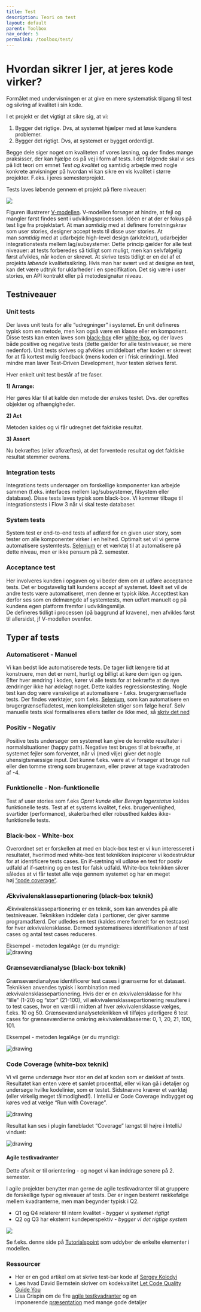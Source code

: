 ```yaml
---
title: Test
description: Teori om test
layout: default
parent: Toolbox
nav_order: 5
permalink: /toolbox/test/
---
```


# Hvordan sikrer I jer, at jeres kode virker?

Formålet med undervisningen er at give en mere systematisk tilgang til test og sikring af kvalitet i sin kode.

I et projekt er det vigtigt at sikre sig, at vi:

1. Bygger det rigtige. Dvs, at systemet hjælper med at løse kundens problemer.
2. Bygger det rigtigt. Dvs, at systemet er bygget ordentligt.

Begge dele siger noget om kvaliteten af vores løsning, og der findes mange praksisser, der kan hjælpe os på vej i form af tests. I det følgende skal vi ses på lidt teori om emnet _Test og kvalitet_ og samtidig arbejde med nogle konkrete anvisninger på hvordan vi kan sikre en vis kvalitet i større projekter. F.eks. i jeres semesterprojekt.

Tests laves løbende gennem et projekt på flere niveauer:

![](https://datsoftlyngby.github.io/dat2sem2020SpringBornholm/Modul5/Week3-Test/img/vmodel.png)

Figuren illustrerer [V-modellen](https://en.wikipedia.org/wiki/V-Model_(software_development)). V-modellen forsøger at hindre, at fejl og mangler først findes sent i udviklingsprocessen. Idéen er at der er fokus på test lige fra projektstart. At man _samtidig_ med at definere forretningskrav som user stories, designer accept tests til disse user stories. At man _samtidig_ med at udarbejde high-level design (arkitektur), udarbejder integrationstests mellem lag/subsystemer. Dette princip gælder for alle test niveauer: at tests forberedes så tidligt som muligt, men kan selvfølgelig først afvikles, når koden er skrevet. At skrive tests tidligt er en del af et projekts _løbende_ kvalitetssikring. Hvis man har svært ved at designe en test, kan det være udtryk for uklarheder i en specifikation. Det sig være i user stories, en API kontrakt eller på metodesignatur niveau.

## Testniveauer

### Unit tests

Der laves unit tests for alle “udregninger” i systemet. En unit defineres typisk som en metode, men kan også være en klasse eller en komponent. Disse tests kan enten laves som [black-box](http://softwaretestingfundamentals.com/black-box-testing/) eller [white-box](http://softwaretestingfundamentals.com/white-box-testing/), og der laves både positive og negative tests (dette gælder for alle testniveauer, se mere nedenfor). Unit tests skrives og afvikles umiddelbart efter koden er skrevet for at få kortest mulig feedback (mens koden er i frisk erindring). Med mindre man laver Test-Driven Development, hvor testen skrives først.  
  
Hver enkelt unit test består af tre faser.

**1) Arrange:**

Her gøres klar til at kalde den metode der ønskes testet. Dvs. der oprettes objekter og afhængigheder.

**2) Act**

Metoden kaldes og vi får udregnet det faktiske resultat.

**3) Assert**

Nu bekræftes (eller afkræftes), at det forventede resultat og det faktiske resultat stemmer overens.

### Integration tests

Integrations tests undersøger om forskellige komponenter kan arbejde sammen (f.eks. interfaces mellem lag/subsystemer, filsystem eller database). Disse tests laves typisk som black-box. Vi kommer tilbage til integrationstests i Flow 3 når vi skal teste databaser.

### System tests

System test er end-to-end tests af adfærd for en given user story, som tester om alle komponenter virker i en helhed. Optimalt set vil vi gerne automatisere systemtests. [Selenium](https://www.selenium.dev/) er et værktøj til at automatisere på dette niveau, men er ikke pensum på 2. semester.

### Acceptance test

Her involveres kunden i opgaven og vi beder dem om at udføre acceptance tests. Det er bogstavelig talt kundens accept af systemet. Ideelt set vil de andre tests være automatiseret, men denne er typisk ikke. Accepttest kan derfor ses som en delmængde af systemtests, men udført manuelt og på kundens egen platform fremfor i udviklingsmiljø.  
De defineres tidligt i processen (på baggrund af kravene), men afvikles først til allersidst, jf V-modellen ovenfor.

## Typer af tests

### Automatiseret - Manuel

Vi kan bedst lide automatiserede tests. De tager lidt længere tid at konstruere, men det er nemt, hurtigt og billigt at køre dem igen og igen. Efter hver ændring i koden, kører vi alle tests for at bekræfte at de nye ændringer ikke har ødelagt noget. Dette kaldes regressionstesting. Nogle test kan dog være vanskelige at automatisere - f.eks. brugergrænseflade tests. Der findes værktøjer, som f.eks. [Selenium](https://www.selenium.dev/), som kan automatisere en brugergrænsefladetest, men kompleksiteten stiger som følge heraf. Selv manuelle tests skal formaliseres ellers tæller de ikke med, så [skriv det ned](https://www.youtube.com/watch?t=1&v=BSUMBBFjxrY)

### Positiv - Negativ

Positive tests undersøger om systemet kan give de korrekte resultater i normalsituationer (happy path). Negative test bruges til at bekræfte, at systemet fejler som forventet, når vi (med vilje) giver det nogle uhensigtsmæssige input. Det kunne f.eks. være at vi forsøger at bruge null eller den tomme streng som brugernavn, eller prøver at tage kvadratroden af -4.

### Funktionelle - Non-funktionelle

Test af user stories som f.eks _Opret kunde_ eller _Beregn lagerstatus_ kaldes funktionelle tests. Test af et systems kvalitet, f.eks. brugervenlighed, svartider (performance), skalerbarhed eller robusthed kaldes ikke-funktionelle tests.

### Black-box - White-box

Overordnet set er forskellen at med en black-box test er vi kun interesseret i resultatet, hvorimod med white-box test teknikken inspicerer vi kodestruktur for at identificere tests cases. En if-sætning vil udløse en test for postiv udfald af if-sætning og en test for falsk udfald. White-box teknikken sikrer således at vi får testet alle veje gennem systemet og har en meget høj [“code coverage”](https://en.wikipedia.org/wiki/Code_coverage).

### Ækvivalensklassepartionering (black-box teknik)

Ækvivalensklassepartionering er en teknik, som kan anvendes på alle testniveauer. Teknikken inddeler data i partioner, der giver samme programadfærd. Der udledes en test (kaldes mere formelt for en testcase) for hver ækvivalensklasse. Dermed systematiseres identifikationen af test cases og antal test cases reduceres.

Eksempel - metoden legalAge (er du myndig):  
![drawing](https://datsoftlyngby.github.io/dat2sem2020SpringBornholm/Modul5/Week3-Test/img/EPA_eksempel.PNG)

### Grænseværdianalyse (black-box teknik)

Grænseværdianalyse identificerer test cases i grænserne for et datasæt. Teknikken anvendes typisk i kombination med ækvivalensklassepartionering. Hvis der er en ækvivalensklasse for hhv “lille” (1-20) og “stor” (21-100), vil ækvivalensklassepartionering resultere i to test cases, hvor en værdi i midten af hver ækvivalensklasse vælges, f.eks. 10 og 50. Grænseværdianalyseteknikken vil tilføjes yderligere 6 test cases for grænseværdierne omkring ækvivalensklasserne: 0, 1, 20, 21, 100, 101.

Eksempel - metoden legalAge (er du myndig):

![drawing](https://datsoftlyngby.github.io/dat2sem2020SpringBornholm/Modul5/Week3-Test/img/BVA_eksempel.PNG)

### Code Coverage (white-box teknik)

Vi vil gerne undersøge hvor stor en del af koden som er dækket af tests. Resultatet kan enten være et samlet procenttal, eller vi kan gå i detaljer og undersøge hvilke kodelinier, som er testet. Sidstnævne kræver et værktøj (eller virkelig meget tålmodighed!). I IntelliJ er Code Coverage indbygget og køres ved at vælge “Run with Coverage”.

![drawing](https://datsoftlyngby.github.io/dat2sem2020SpringBornholm/Modul5/Week3-Test/img/coverage.png)

Resultat kan ses i plugin fanebladet “Coverage” længst til højre i IntelliJ vinduet:

![drawing](https://datsoftlyngby.github.io/dat2sem2020SpringBornholm/Modul5/Week3-Test/img/coveragedetails.png)

#### Agile testkvadranter

Dette afsnit er til orientering - og noget vi kan inddrage senere på 2. semester.

I agile projekter benytter man gerne de agile testkvadranter til at gruppere de forskellige typer og niveauer af tests. Der er ingen bestemt rækkefølge mellem kvadranterne, men man begynder typisk i Q2.

* Q1 og Q4 relaterer til intern kvalitet - _bygger vi systemet rigtigt_
* Q2 og Q3 har eksternt kundeperspektiv - _bygger vi det rigtige system_

![](https://datsoftlyngby.github.io/dat2sem2020SpringBornholm/Modul5/Week3-Test/img/Agile_Testing_Quadrants.png)

Se f.eks. denne side på [Tutorialspoint](https://www.tutorialspoint.com/agile_testing/agile_testing_quadrants.htm) som uddyber de enkelte elementer i modellen.

### Ressourcer

* Her er en god artikel om at skrive test-bar kode af [Sergey Kolodyi](https://www.toptal.com/qa/how-to-write-testable-code-and-why-it-matters)
* Læs hvad David Bernstein skriver om kodekvalitet [Let Code Quality Guide You](https://datsoftlyngby.github.io/dat2sem2020SpringBornholm/Modul5/Week3-Test/cleancode.html)
* Lisa Crispin om de fire [agile testkvadranter](https://lisacrispin.com/2011/11/08/using-the-agile-testing-quadrants/) og en imponerende [præsentation](https://lisacrispin.com/downloads/CoverBasesWithQuadrants.pdf) med mange gode detaljer
